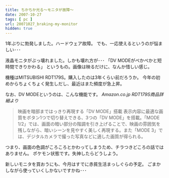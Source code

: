 ```yaml
---
title: ちかちか光る～モニタが故障～
date: 2007-10-27
tags: [ pc ]
url: 20071027_braking-my-monitor
hidden: true
---
```

1年ぶりに勃発しました。ハードウェア故障。
でも、一応使えるというのが悩ましい･･･

液晶モニタがぶっ壊れました。しかも壊れ方が･･･
「DV MODEがぺかぺかと短時間できりかわる」
というもの。画像は映るだけに、なんか惜しい感じ。

機種はMITSUBISHI RDT179S。購入したのは3年くらい前だろうか。
今年の初めからちょくちょく発生しだし、最近はまた頻度が急上昇。

なお、DV MODEというのは、こんな機能です。
<cite>Amazon.co.jp RDT179S商品詳細より</cite>
<blockquote>
映画を暗部まではっきり再現する「DV MODE」搭載
   表示内容に最適な画質をボタン1つで切り替えできる、3つの「DV MODE」を搭載。「MODE 1/2」では、画面の暗い部分の階調を引き上げることで、映画の雰囲気を残しながら、暗いシーンを見やすく美しく再現する。また「MODE 3」では、デジタルカメラで撮った写真などに適した画質が得られる。
</blockquote>

つまり、画面の色調がころころとかわってしまうため、チラつきどころの話ではありません。
ポケモン状態です。失神したらどうしよう。

新しいモニタを買おうにも、今月はすでに赤貧生活まっしぐらの予定。
ごまかしながら使っていくしかないですかね･･･
